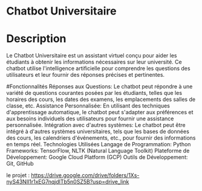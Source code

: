 # Chatbot Universitaire
# Description
Le Chatbot Universitaire est un assistant virtuel conçu pour aider les étudiants à obtenir les informations nécessaires sur leur université. Ce chatbot utilise l'intelligence artificielle pour comprendre les questions des utilisateurs et leur fournir des réponses précises et pertinentes.

#Fonctionnalités
Réponses aux Questions: Le chatbot peut répondre à une variété de questions courantes posées par les étudiants, telles que les horaires des cours, les dates des examens, les emplacements des salles de classe, etc.
Assistance Personnalisée: En utilisant des techniques d'apprentissage automatique, le chatbot peut s'adapter aux préférences et aux besoins individuels des utilisateurs pour fournir une assistance personnalisée.
Intégration avec d'autres systèmes: Le chatbot peut être intégré à d'autres systèmes universitaires, tels que les bases de données des cours, les calendriers d'événements, etc., pour fournir des informations en temps réel.
Technologies Utilisées
Langage de Programmation: Python
Frameworks: TensorFlow, NLTK (Natural Language Toolkit)
Plateforme de Développement: Google Cloud Platform (GCP)
Outils de Développement: Git, GitHub

le projet  : https://drive.google.com/drive/folders/1Xs-nyS43NIl1r1xEG7nqjdlTb5n0SZ5B?usp=drive_link

